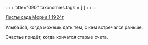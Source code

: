 +++
title="090"
taxonomies.tags = [
]
+++


[Листы сада Мории 1 1924г](/agni/1924)




Улыбайся, когда можешь дать тем, с кем встречался раньше.   



Счастье придёт, когда кончатся старые счета.   


